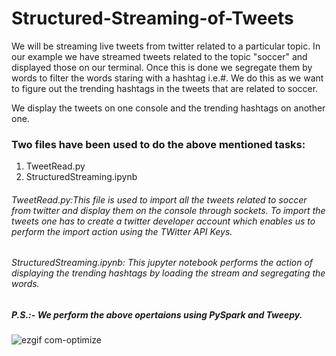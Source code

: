 # Structured-Streaming-of-Tweets

We will be streaming live tweets from twitter related to a particular topic. In our example we have streamed tweets related to the topic "soccer" and displayed those on our terminal. Once this is done we segregate them by words to filter the words staring with a hashtag i.e.#. We do this as we want to figure out the trending hashtags in the tweets that are related to soccer.

We display the tweets on one console and the trending hashtags on another one.

### Two files have been used to do the above mentioned tasks:
 1. TweetRead.py
 2. StructuredStreaming.ipynb
 
###### TweetRead.py:This file is used to import all the tweets related to soccer from twitter and display them on the console through sockets. To import the tweets one has to create a twitter developer account which enables us to perform the import action using the TWitter API Keys.
 
###### StructuredStreaming.ipynb: This jupyter notebook performs the action of displaying the trending hashtags by loading the stream  and segregating the words.

##### P.S.:- We perform the above opertaions using PySpark and Tweepy.
 
 ![ezgif com-optimize](https://user-images.githubusercontent.com/47166154/79394751-36ad8080-7f46-11ea-9b93-315ad49d37a7.gif)
